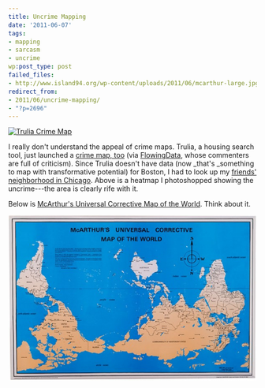 ```yaml
---
title: Uncrime Mapping
date: '2011-06-07'
tags:
- mapping
- sarcasm
- uncrime
wp:post_type: post
failed_files:
- http://www.island94.org/wp-content/uploads/2011/06/mcarthur-large.jpg
redirect_from:
- 2011/06/uncrime-mapping/
- "?p=2696"
---
```


  [ ![](2011-06-07-Uncrime-Mapping/Trulia-Crime-Map-600x391.png "Trulia Crime Map") ](2011-06-07-Uncrime-Mapping/Trulia-Crime-Map.png)

I really don't understand the appeal of crime maps. Trulia, a housing search tool, just launched a [crime map, too](http://www.trulia.com/crime/) (via [FlowingData](http://flowingdata.com/2011/06/02/trulia-crime-map-helps-you-find-safe-living-places/), whose commenters are full of criticism). Since Trulia doesn't have data (now _that's _something to map with transformative potential) for Boston, I had to look up my [friends' neighborhood in Chicago](http://www.trulia.com/crime/#!cook-il/15/41.90543,-87.68471/Chicago,IL,Humboldt_Park/). Above is a heatmap I photoshopped showing the uncrime---the area is clearly rife with it.

Below is [McArthur's Universal Corrective Map of the World](http://www.odt.org/southupmaps.htm). Think about it.

[ ![](2011-06-07-Uncrime-Mapping/mcarthur-large-600x401.jpg "mcarthur-large") ](2011-06-07-Uncrime-Mapping/mcarthur-large.jpeg)
